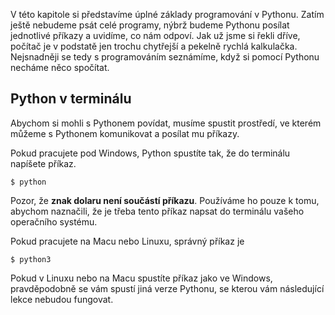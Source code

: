 V této kapitole si představíme úplné základy programování v Pythonu. Zatím
ještě nebudeme psát celé programy, nýbrž budeme Pythonu posílat jednotlivé
příkazy a uvidíme, co nám odpoví. Jak už jsme si řekli dříve, počítač je v
podstatě jen trochu chytřejší a pekelně rychlá kalkulačka. Nejsnadněji se tedy
s programováním seznámíme, když si pomocí Pythonu necháme něco spočítat.

## Python v terminálu

Abychom si mohli s Pythonem povídat, musíme spustit prostředí, ve kterém 
můžeme s Pythonem komunikovat a posílat mu příkazy.

Pokud pracujete pod Windows, Python spustíte tak, že do terminálu
napíšete příkaz.

```shell
$ python
```

Pozor, že **znak dolaru není součástí příkazu**. Používáme ho pouze k tomu,
abychom naznačili, že je třeba tento příkaz napsat do terminálu vašeho
operačního systému.

Pokud pracujete na Macu nebo Linuxu, správný příkaz je

```shell
$ python3
```

Pokud v Linuxu nebo na Macu spustíte příkaz jako ve Windows, pravděpodobně se
vám spustí jiná verze Pythonu, se kterou vám následující lekce nebudou
fungovat.
